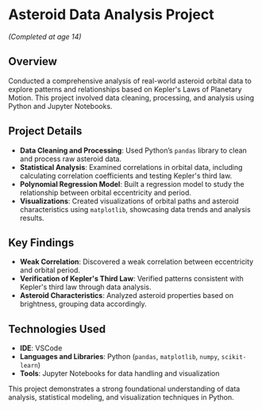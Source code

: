 # Asteroid Data Analysis Project  
*(Completed at age 14)*

## Overview
Conducted a comprehensive analysis of real-world asteroid orbital data to explore patterns and relationships based on Kepler's Laws of Planetary Motion. This project involved data cleaning, processing, and analysis using Python and Jupyter Notebooks.

## Project Details
- **Data Cleaning and Processing**: Used Python’s `pandas` library to clean and process raw asteroid data.
- **Statistical Analysis**: Examined correlations in orbital data, including calculating correlation coefficients and testing Kepler's third law.
- **Polynomial Regression Model**: Built a regression model to study the relationship between orbital eccentricity and period.
- **Visualizations**: Created visualizations of orbital paths and asteroid characteristics using `matplotlib`, showcasing data trends and analysis results.

## Key Findings
- **Weak Correlation**: Discovered a weak correlation between eccentricity and orbital period.
- **Verification of Kepler's Third Law**: Verified patterns consistent with Kepler's third law through data analysis.
- **Asteroid Characteristics**: Analyzed asteroid properties based on brightness, grouping data accordingly.

## Technologies Used
- **IDE**: VSCode
- **Languages and Libraries**: Python (`pandas`, `matplotlib`, `numpy`, `scikit-learn`)
- **Tools**: Jupyter Notebooks for data handling and visualization

This project demonstrates a strong foundational understanding of data analysis, statistical modeling, and visualization techniques in Python.

